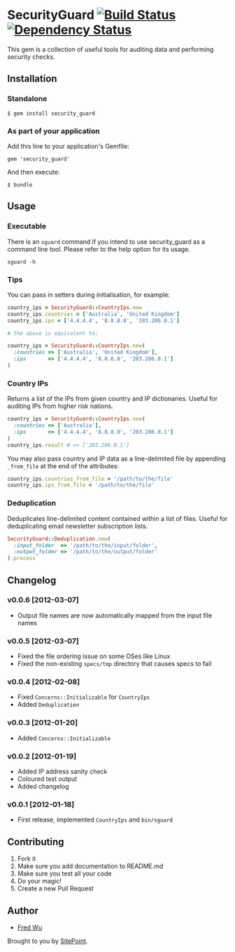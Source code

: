 # SecurityGuard [![Build Status](https://secure.travis-ci.org/fredwu/security_guard.png?branch=master)](http://travis-ci.org/fredwu/security_guard) [![Dependency Status](https://gemnasium.com/fredwu/security_guard.png)](https://gemnasium.com/fredwu/security_guard)

This gem is a collection of useful tools for auditing data and performing security checks.

## Installation

### Standalone

    $ gem install security_guard

### As part of your application

Add this line to your application's Gemfile:

    gem 'security_guard'

And then execute:

    $ bundle

## Usage

### Executable

There is an `sguard` command if you intend to use security_guard as a command line tool. Please refer to the help option for its usage.

    sguard -h

### Tips

You can pass in setters during initialisation, for example:

```ruby
country_ips = SecurityGuard::CountryIps.new
country_ips.countries = ['Australia', 'United Kingdom']
country_ips.ips = ['4.4.4.4', '8.8.8.8', '203.206.0.1']

# the above is equivalent to:

country_ips = SecurityGuard::CountryIps.new(
  :countries => ['Australia', 'United Kingdom'],
  :ips       => ['4.4.4.4', '8.8.8.8', '203.206.0.1']
)
```

### Country IPs

Returns a list of the IPs from given country and IP dictionaries. Useful for auditing IPs from higher risk nations.

```ruby
country_ips = SecurityGuard::CountryIps.new(
  :countries => ['Australia'],
  :ips       => ['4.4.4.4', '8.8.8.8', '203.206.0.1']
)
country_ips.result # => ['203.206.0.1']
```

You may also pass country and IP data as a line-delimited file by appending `_from_file` at the end of the attributes:

```ruby
country_ips.countries_from_file = '/path/to/the/file'
country_ips.ips_from_file = '/path/to/the/file'
```

### Deduplication

Deduplicates line-delimited content contained within a list of files. Useful for deduplicating email newsletter subscription lists.

```ruby
SecurityGuard::Deduplication.new(
  :input_folder  => '/path/to/the/input/folder',
  :output_folder => '/path/to/the/output/folder'
).process
```

## Changelog

### v0.0.6 [2012-03-07]

- Output file names are now automatically mapped from the input file names

### v0.0.5 [2012-03-07]

- Fixed the file ordering issue on some OSes like Linux
- Fixed the non-existing `specs/tmp` directory that causes specs to fail

### v0.0.4 [2012-02-08]

- Fixed `Concerns::Initializable` for `CountryIps`
- Added `Deduplication`

### v0.0.3 [2012-01-20]

- Added `Concerns::Initializable`

### v0.0.2 [2012-01-19]

- Added IP address sanity check
- Coloured test output
- Added changelog

### v0.0.1 [2012-01-18]

- First release, implemented `CountryIps` and `bin/sguard`

## Contributing

1. Fork it
2. Make sure you add documentation to README.md
3. Make sure you test all your code
4. Do your magic!
5. Create a new Pull Request

## Author

- [Fred Wu](http://fredwu.me/)

Brought to you by [SitePoint](http://www.sitepoint.com/).
